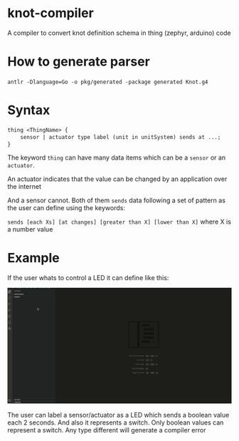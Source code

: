 # knot-compiler

A compiler to convert knot definition schema in thing (zephyr, arduino) code

# How to generate parser
`antlr -Dlanguage=Go -o pkg/generated -package generated Knot.g4`

# Syntax

```
thing <ThingName> {
    sensor | actuator type label (unit in unitSystem) sends at ...;
}
```

The keyword `thing` can have many data items which can be a `sensor` or an `actuator`.

An actuator indicates that the value can be changed by an application over the internet

And a sensor cannot. Both of them `sends` data following a set of pattern as the user can define using the keywords:

`sends [each Xs] [at changes] [greater than X] [lower than X]` where X is a number value

# Example
If the user whats to control a LED it can define like this:

![](gifs/blink.gif)

The user can label a sensor/actuator as a LED which sends a boolean value each 2 seconds. And also it represents a switch. Only boolean values can represent a switch. Any type different will generate a compiler error
